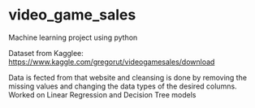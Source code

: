 # video_game_sales
Machine learning project using python 

Dataset from Kagglee: https://www.kaggle.com/gregorut/videogamesales/download

Data is fected from that website and cleansing is done by removing the missing values and changing the data types of the desired columns.
Worked on Linear Regression and Decision Tree models
